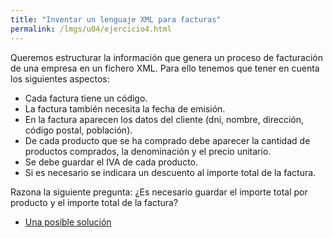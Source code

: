 ```yaml
---
title: "Inventar un lenguaje XML para facturas"
permalink: /lmgs/u04/ejercicio4.html
---
```


Queremos estructurar la información que genera un proceso de facturación de una empresa en un fichero XML. Para ello tenemos que tener en cuenta los siguientes aspectos:

* Cada factura tiene un código.
* La factura también necesita la fecha de emisión.
* En la factura aparecen los datos del cliente (dni, nombre, dirección, código postal, población).
* De cada producto que se ha comprado debe aparecer la cantidad de productos comprados, la denominación y el precio unitario.
* Se debe guardar el IVA de cada producto.
* Si es necesario se indicara un descuento al importe total de la factura.

Razona la siguiente pregunta: ¿Es necesario guardar el importe total por producto y el importe total de la factura?

* [Una posible solución](factura.xml)